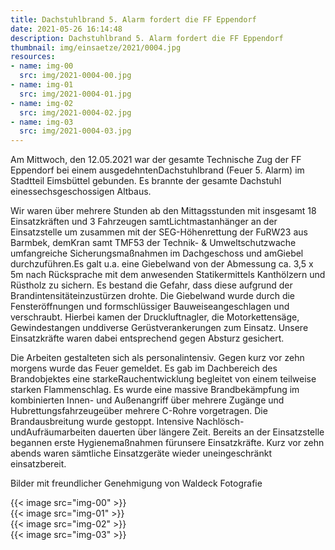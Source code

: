 ```yaml
---
title: Dachstuhlbrand 5. Alarm fordert die FF Eppendorf
date: 2021-05-26 16:14:48
description: Dachstuhlbrand 5. Alarm fordert die FF Eppendorf
thumbnail: img/einsaetze/2021/0004.jpg
resources:
- name: img-00
  src: img/2021-0004-00.jpg
- name: img-01
  src: img/2021-0004-01.jpg
- name: img-02
  src: img/2021-0004-02.jpg
- name: img-03
  src: img/2021-0004-03.jpg
---
```


Am Mittwoch, den 12.05.2021 war der gesamte Technische Zug der FF Eppendorf bei einem ausgedehntenDachstuhlbrand (Feuer 5. Alarm) im Stadtteil Eimsbüttel gebunden.
Es brannte der gesamte Dachstuhl einessechsgeschossigen Altbaus.

Wir waren über mehrere Stunden ab den Mittagsstunden mit insgesamt 18 Einsatzkräften und 3 Fahrzeugen samtLichtmastanhänger an der Einsatzstelle um zusammen mit der SEG-Höhenrettung der FuRW23 aus Barmbek, demKran samt TMF53 der Technik- &amp; Umweltschutzwache umfangreiche Sicherungsmaßnahmen im Dachgeschoss und amGiebel durchzuführen.Es galt u.a.
eine Giebelwand von der Abmessung ca. 3,5 x 5m nach Rücksprache mit dem anwesenden Statikermittels Kanthölzern und Rüstholz zu sichern.
Es bestand die Gefahr, dass diese aufgrund der Brandintensitäteinzustürzen drohte.
Die Giebelwand wurde durch die Fensteröffnungen und formschlüssiger Bauweiseangeschlagen und verschraubt.
Hierbei kamen der Druckluftnagler, die Motorkettensäge, Gewindestangen unddiverse Gerüstverankerungen zum Einsatz.
Unsere Einsatzkräfte waren dabei entsprechend gegen Absturz gesichert.

Die Arbeiten gestalteten sich als personalintensiv.
Gegen kurz vor zehn morgens wurde das Feuer gemeldet.
Es gab im Dachbereich des Brandobjektes eine starkeRauchentwicklung begleitet von einem teilweise starken Flammenschlag.
Es wurde eine massive Brandbekämpfung im kombinierten Innen- und Außenangriff über mehrere Zugänge und Hubrettungsfahrzeugeüber mehrere C-Rohre vorgetragen.
Die Brandausbreitung wurde gestoppt.
Intensive Nachlösch- undAufräumarbeiten dauerten über längere Zeit.
Bereits an der Einsatzstelle begannen erste Hygienemaßnahmen fürunsere Einsatzkräfte.
Kurz vor zehn abends waren sämtliche Einsatzgeräte wieder uneingeschränkt einsatzbereit.

Bilder mit freundlicher Genehmigung von Waldeck Fotografie

{{< image src="img-00" >}}  
{{< image src="img-01" >}}  
{{< image src="img-02" >}}  
{{< image src="img-03" >}}  
